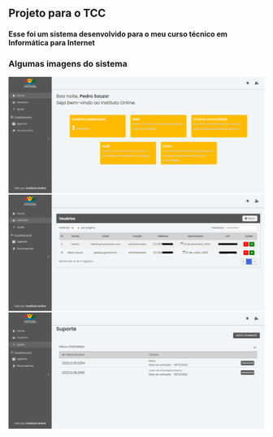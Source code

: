 ## Projeto para o TCC

#### Esse foi um sistema desenvolvido para o meu curso técnico em Informática para Internet

### Algumas imagens do sistema

<img src="./public/inicio_gh.png" alt="Imagem da home" />

<img src="./public/user_gh.png" alt="Imagem da usuario" />

<img src="./public/suporte._gh.png" alt="Imagem da suporte" />
